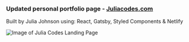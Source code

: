### Updated personal portfolio page - <a href="https://juliacodes.com">Juliacodes.com</a>

Built by Julia Johnson using: React, Gatsby, Styled Components & Netlify

![Image of Julia Codes Landing Page](https://raw.githubusercontent.com/juliajohnson18/JuliaCodesGatsby/master/juliacodesimg.png)
